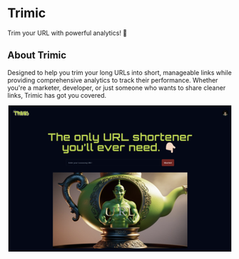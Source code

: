 # Trimic

Trim your URL with powerful analytics! 🚀

## About Trimic

Designed to help you trim your long URLs into short, manageable links while providing comprehensive analytics to track their performance. Whether you're a marketer, developer, or just someone who wants to share cleaner links, Trimic has got you covered.


<p align="center">
  <img src="public/trimic_landingpage.png" alt="Trimic Banner" width="500"/>
</p>

<!-- <img src="public/logo.png" alt="Trimic Logo" width="200"/> -->

